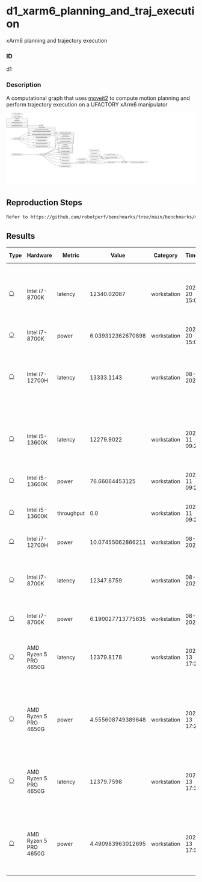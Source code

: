 # d1_xarm6_planning_and_traj_execution

xArm6 planning and trajectory execution

### ID
d1

### Description
A computational graph that uses [moveit2](https://github.com/ros-planning/moveit2) to compute motion planning and perform trajectory execution on a UFACTORY xArm6 manipulator


![](../../../imgs/d1_xarm6_planning_and_traj_execution.svg)

## Reproduction Steps

```bash
Refer to https://github.com/robotperf/benchmarks/tree/main/benchmarks/manipulation/d1_xarm6_planning_and_traj_execution and review the launch files to reproduce this package.
```

## Results

| Type | Hardware | Metric | Value | Category | Timestamp | Note | Data Source |
| --- | --- | --- | --- | --- | --- | --- | --- |
| [:white_circle:](https://github.com/robotperf/benchmarks/blob/main/benchmarks/README.md#type) | Intel i7-8700K | latency | 12340.02087 | workstation | 2023-07-20 15:04:32 | ✋mean_benchmark 8976.650255, rms_benchmark 9476.712474007052, max_benchmark 12340.02087, min_benchmark 4980.327211000001, lost messages 0.00 % | [simulation](https://github.com/robotperf/rosbags/tree/main/simulation) |
| [:white_circle:](https://github.com/robotperf/benchmarks/blob/main/benchmarks/README.md#type) | Intel i7-8700K | power | 6.039312362670898 | workstation | 2023-07-20 15:07:48 | ✋ | [simulation](https://github.com/robotperf/rosbags/tree/main/simulation) |
| [:white_circle:](https://github.com/robotperf/benchmarks/blob/main/benchmarks/README.md#type) | Intel i7-12700H | latency | 13333.1143 | workstation | 08-09-2023 | ✋mean_benchmark 13328.2834, rms_benchmark 13328.2843, max_benchmark 13333.1143, min_benchmark 13323.4525, lost messages 0.00 % | [simulation](https://github.com/robotperf/rosbags/tree/main/simulation) |
| [:white_circle:](https://github.com/robotperf/benchmarks/blob/main/benchmarks/README.md#type) | Intel i5-13600K | latency | 12279.9022 | workstation | 2023-09-11 09:20:32 | ✋mean_benchmark 8953.2444, rms_benchmark 9444.0619, max_benchmark 12279.9022, min_benchmark 4999.8081, lost messages 0.00 % | [simulation](https://github.com/robotperf/rosbags/tree/main/simulation) |
| [:white_circle:](https://github.com/robotperf/benchmarks/blob/main/benchmarks/README.md#type) | Intel i5-13600K | power | 76.66064453125 | workstation | 2023-09-11 09:20:32 | ✋ | [simulation](https://github.com/robotperf/rosbags/tree/main/simulation) |
| [:white_circle:](https://github.com/robotperf/benchmarks/blob/main/benchmarks/README.md#type) | Intel i5-13600K | throughput | 0.0 | workstation | 2023-09-11 09:20:32 | ✋mean_benchmark 0.0, rms_benchmark 0.0, max_benchmark 0.0, min_benchmark 0.0, lost messages 0.00 % | [simulation](https://github.com/robotperf/rosbags/tree/main/simulation) |
| [:white_circle:](https://github.com/robotperf/benchmarks/blob/main/benchmarks/README.md#type) | Intel i7-12700H | power | 10.07455062866211 | workstation | 08-09-2023 | ✋ | [simulation](https://github.com/robotperf/rosbags/tree/main/simulation) |
| [:white_circle:](https://github.com/robotperf/benchmarks/blob/main/benchmarks/README.md#type) | Intel i7-8700K | latency | 12347.8759 | workstation | 08-09-2023 | ✋mean_benchmark 9009.1484, rms_benchmark 9504.0478, max_benchmark 12347.8759, min_benchmark 5019.6707, lost messages 0.00 % | [simulation](https://github.com/robotperf/rosbags/tree/main/simulation) |
| [:white_circle:](https://github.com/robotperf/benchmarks/blob/main/benchmarks/README.md#type) | Intel i7-8700K | power | 6.190027713775635 | workstation | 08-09-2023 | ✋ | [simulation](https://github.com/robotperf/rosbags/tree/main/simulation) |
| [:white_circle:](https://github.com/robotperf/benchmarks/blob/main/benchmarks/README.md#type) | AMD Ryzen 5 PRO 4650G | latency | 12379.8178 | workstation | 2023-09-13 17:27:52 | ✋mean_benchmark 9029.3716 ms, rms_benchmark 9525.2828 ms, max_benchmark 12379.8178 ms, min_benchmark 5034.0037 ms, lost messages 0.00 % | [simulation](https://github.com/robotperf/rosbags/tree/main/simulation) |
| [:white_circle:](https://github.com/robotperf/benchmarks/blob/main/benchmarks/README.md#type) | AMD Ryzen 5 PRO 4650G | power | 4.555608749389648 | workstation | 2023-09-13 17:27:52 | ✋mean_benchmark 9029.3716 ms, rms_benchmark 9525.2828 ms, max_benchmark 12379.8178 ms, min_benchmark 5034.0037 ms, lost messages 0.00 % | [simulation](https://github.com/robotperf/rosbags/tree/main/simulation) |
| [:white_circle:](https://github.com/robotperf/benchmarks/blob/main/benchmarks/README.md#type) | AMD Ryzen 5 PRO 4650G | latency | 12379.7598 | workstation | 2023-09-13 17:34:52 | ✋mean_benchmark 9026.4061 ms, rms_benchmark 9521.3573 ms, max_benchmark 12379.7598 ms, min_benchmark 5039.6164 ms, lost messages 0.00 % | [simulation](https://github.com/robotperf/rosbags/tree/main/simulation) |
| [:white_circle:](https://github.com/robotperf/benchmarks/blob/main/benchmarks/README.md#type) | AMD Ryzen 5 PRO 4650G | power | 4.490983963012695 | workstation | 2023-09-13 17:34:52 | ✋mean_benchmark 9026.4061 ms, rms_benchmark 9521.3573 ms, max_benchmark 12379.7598 ms, min_benchmark 5039.6164 ms, lost messages 0.00 % | [simulation](https://github.com/robotperf/rosbags/tree/main/simulation) |

